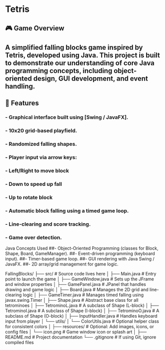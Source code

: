 # Tetris

## 🎮 Game Overview
## A simplified falling blocks game inspired by Tetris, developed using Java. This project is built to demonstrate our understanding of core Java programming concepts, including object-oriented design, GUI development, and event handling. 

## 🧩 Features
### - Graphical interface built using [Swing / JavaFX].
### - 10x20 grid-based playfield.
### - Randomized falling shapes.
### - Player input via arrow keys:
### - Left/Right to move block
### - Down to speed up fall
### - Up to rotate block
### - Automatic block falling using a timed game loop.
### - Line-clearing and score tracking.
### - Game over detection.

Java Concepts Used
##- Object-Oriented Programming (classes for Block, Shape, Board, GameManager).
##- Event-driven programming (keyboard input).
##- Timer-based game loop.
##- GUI rendering with Java Swing / JavaFX.
##- 2D array/grid management for game logic.


FallingBlocks/
├── src/                        # Source code lives here
│   ├── Main.java               # Entry point to launch the game
│   ├── GameWindow.java         # Sets up the JFrame and window properties
│   ├── GamePanel.java          # JPanel that handles drawing and game logic
│   ├── Board.java              # Manages the 2D grid and line-clearing logic
│   ├── GameTimer.java          # Manages timed falling using javax.swing.Timer
│   ├── Shape.java              # Abstract base class for all tetrominoes
│   ├── TetrominoL.java         # A subclass of Shape (L-block)
│   ├── TetrominoI.java         # A subclass of Shape (I-block)
│   ├── TetrominoO.java         # A subclass of Shape (O-block)
│   ├── InputHandler.java       # Handles keyboard input from player
│   └── utils/
│       └── ColorUtils.java     # Optional helper class for consistent colors
│
├── resources/                  # Optional: Add images, icons, or config files
│   └── icon.png                # Game window icon or splash art
│
├── README.md                   # Project documentation
└── .gitignore                  # If using Git, ignore compiled files
